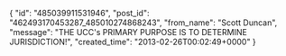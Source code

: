  {
   "id": "485039911531946",
   "post_id": "462493170453287_485010274868243",
   "from_name": "Scott Duncan",
   "message": "THE UCC's PRIMARY PURPOSE IS TO DETERMINE JURISDICTION!",
   "created_time": "2013-02-26T00:02:49+0000"
 }
